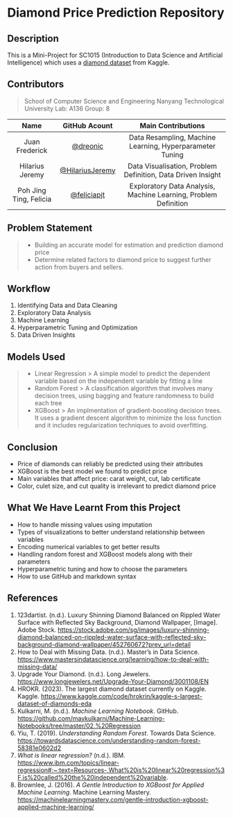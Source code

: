 # Diamond Price Prediction Repository
## Description
This is a Mini-Project for SC1015 (Introduction to Data Science and Artificial Intelligence) which uses a [diamond dataset](https://www.kaggle.com/datasets/hrokrin/the-largest-diamond-dataset-currely-on-kaggle) from Kaggle. 


## Contributors
> School of Computer Science and Engineering
> Nanyang Technological University
> Lab: A136
> Group: 8

| Name|GitHub Acount|Main Contributions|
|:---:|:---:|:---:|
|Juan Frederick|[@dreonic](https://github.com/dreonic)|Data Resampling, Machine Learning, Hyperparameter Tuning|
|Hilarius Jeremy|[@HilariusJeremy](https://github.com/HilariusJeremy)|Data Visualisation, Problem Definition, Data Driven Insight|
|Poh Jing Ting, Felicia|[@feliciapjt](https://github.com/feliciapjt)|Exploratory Data Analysis, Machine Learning, Problem Definition|

## Problem Statement
> - Building an accurate model for estimation and prediction diamond price
> - Determine related factors to diamond price to suggest further action from buyers and sellers.


## Workflow
1. Identifying Data and Data Cleaning
2. Exploratory Data Analysis
3. Machine Learning
4. Hyperparametric Tuning and Optimization
5. Data Driven Insights

## Models Used
> - Linear Regression
    > A simple model to predict the dependent variable based on the independent variable by fitting a line
> - Random Forest
    > A classification algorithm that involves many decision trees, using bagging and feature randomness to build each tree
> - XGBoost
    > An implmentation of gradient-boosting decision trees. It uses a gradient descent algorithm to minimize the loss function and it includes regularization techniques to avoid overfitting.

## Conclusion
- Price of diamonds can reliably be predicted using their attributes
- XGBoost is the best model we found to predict price
- Main variables that affect price: carat weight, cut, lab certificate
- Color, culet size, and cut quality is irrelevant to predict diamond price

## What We Have Learnt From this Project
- How to handle missing values using imputation
- Types of visualizations to better understand relationship between variables
- Encoding numerical variables to get better results
- Handling random forest and XGBoost models along with their parameters
- Hyperparametric tuning and how to choose the parameters
- How to use GitHub and markdown syntax

## References

1. 123dartist. (n.d.). Luxury Shinning Diamond Balanced on Rippled Water Surface with Reflected Sky Background, Diamond Wallpaper, [Image]. Adobe Stock. https://stock.adobe.com/sg/images/luxury-shinning-diamond-balanced-on-rippled-water-surface-with-reflected-sky-background-diamond-wallpaper/452760672?prev_url=detail
2. How to Deal with Missing Data. (n.d.). Master’s in Data Science. https://www.mastersindatascience.org/learning/how-to-deal-with-missing-data/
3. Upgrade Your Diamond. (n.d.). Long Jewelers. https://www.longjewelers.net/Upgrade-Your-Diamond/3001108/EN
4. HROKR. (2023). The largest diamond dataset currently on Kaggle. Kaggle. https://www.kaggle.com/code/hrokrin/kaggle-s-largest-dataset-of-diamonds-eda
5. Kulkarni, M. (n.d.).  *Machine Learning Notebook*.  GitHub. https://github.com/maykulkarni/Machine-Learning-Notebooks/tree/master/02.%20Regression 
6. Yiu, T. (2019). *Understanding Random Forest*. Towards Data Science. https://towardsdatascience.com/understanding-random-forest-58381e0602d2
7. *What is linear regression?* (n.d.). IBM. 
https://www.ibm.com/topics/linear-regression#:~:text=Resources-,What%20is%20linear%20regression%3F,is%20called%20the%20independent%20variable.
9. Brownlee, J. (2016). *A Gentle Introduction to XGBoost for Applied Machine Learning*. Machine Learning Mastery.
https://machinelearningmastery.com/gentle-introduction-xgboost-applied-machine-learning/
